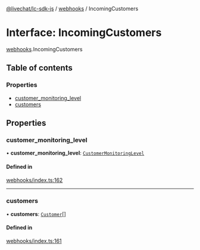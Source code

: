 [@livechat/lc-sdk-js](../README.md) / [webhooks](../modules/webhooks.md) / IncomingCustomers

# Interface: IncomingCustomers

[webhooks](../modules/webhooks.md).IncomingCustomers

## Table of contents

### Properties

- [customer\_monitoring\_level](webhooks.IncomingCustomers.md#customer_monitoring_level)
- [customers](webhooks.IncomingCustomers.md#customers)

## Properties

### customer\_monitoring\_level

• **customer\_monitoring\_level**: [`CustomerMonitoringLevel`](../enums/agent_structures_structures.CustomerMonitoringLevel.md)

#### Defined in

[webhooks/index.ts:162](https://github.com/livechat/lc-sdk-js/blob/d267eeb/src/webhooks/index.ts#L162)

___

### customers

• **customers**: [`Customer`](../modules/webhooks_structures_structures.md#customer)[]

#### Defined in

[webhooks/index.ts:161](https://github.com/livechat/lc-sdk-js/blob/d267eeb/src/webhooks/index.ts#L161)
